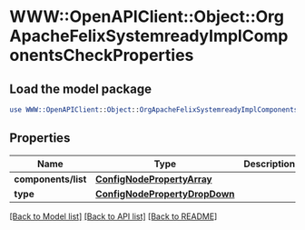 # WWW::OpenAPIClient::Object::OrgApacheFelixSystemreadyImplComponentsCheckProperties

## Load the model package
```perl
use WWW::OpenAPIClient::Object::OrgApacheFelixSystemreadyImplComponentsCheckProperties;
```

## Properties
Name | Type | Description | Notes
------------ | ------------- | ------------- | -------------
**components/list** | [**ConfigNodePropertyArray**](ConfigNodePropertyArray.md) |  | [optional] 
**type** | [**ConfigNodePropertyDropDown**](ConfigNodePropertyDropDown.md) |  | [optional] 

[[Back to Model list]](../README.md#documentation-for-models) [[Back to API list]](../README.md#documentation-for-api-endpoints) [[Back to README]](../README.md)


